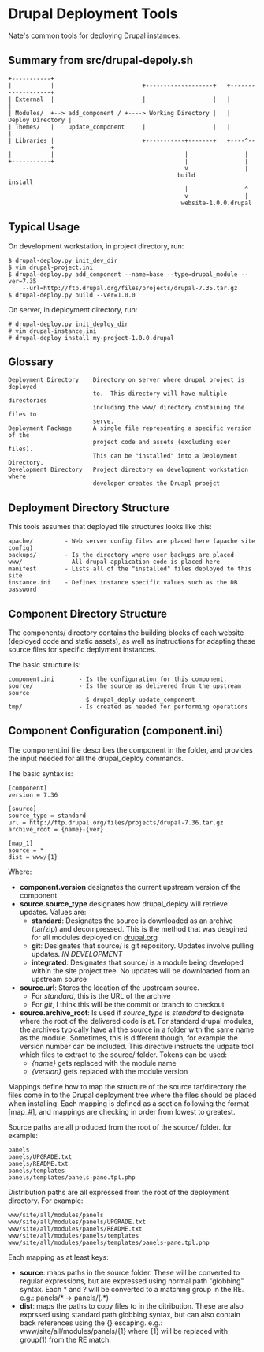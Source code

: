 Drupal Deployment Tools
=======================

Nate's common tools for deploying Drupal instances.


Summary from src/drupal-depoly.sh
---------------------------------

    +-----------+                                                                                  
    |           |                         +-------------------+   +-------------------+
    | External  |                         |                   |   |                   |
    | Modules/  +--> add_component / +----> Working Directory |   |  Deploy Directory |
    | Themes/   |    update_component     |                   |   |                   |
    | Libraries |                         +-----------+-------+   +----^--------------+
    |           |                                     |                |       
    +-----------+                                     |                |       
                                                      v                |       
                                                    build            install    
                                                      |                ^
                                                      v                |
                                                     website-1.0.0.drupal


Typical Usage
-------------

On development workstation, in project directory, run:

    $ drupal-deploy.py init_dev_dir
    $ vim drupal-project.ini
    $ drupal-deploy.py add_component --name=base --type=drupal_module --ver=7.35
        --url=http://ftp.drupal.org/files/projects/drupal-7.35.tar.gz
    $ drupal-deploy.py build --ver=1.0.0

On server, in deployment directory, run:

    # drupal-deploy.py init_deploy_dir
    # vim drupal-instance.ini
    # drupal-deploy install my-project-1.0.0.drupal


Glossary
--------

    Deployment Directory    Directory on server where drupal project is deployed
                            to.  This directory will have multiple directories
                            including the www/ directory containing the files to
                            serve.
    Deployment Package      A single file representing a specific version of the
                            project code and assets (excluding user files).
                            This can be "installed" into a Deployment Directory.
    Development Directory   Project directory on development workstation where
                            developer creates the Druapl proejct


Deployment Directory Structure
------------------------------

This tools assumes that deployed file structures looks like this:

    apache/         - Web server config files are placed here (apache site config)
    backups/        - Is the directory where user backups are placed
    www/            - All drupal application code is placed here
    manifest        - Lists all of the "installed" files deployed to this site
    instance.ini    - Defines instance specific values such as the DB password



Component Directory Structure
-----------------------------

The components/ directory contains the building blocks of each website (deployed
code and static assets), as well as instructions for adapting these source files
for specific deplyment instances.

The basic structure is:

    component.ini       - Is the configuration for this component.
    source/             - Is the source as delivered from the upstream source
                          $ drupal_deply update_component
    tmp/                - Is created as needed for performing operations



Component Configuration (component.ini)
---------------------------------------

The component.ini file describes the component in the folder, and provides
the input needed for all the drupal_deploy commands.

The basic syntax is:

    [component]
    version = 7.36

    [source]
    source_type = standard
    url = http://ftp.drupal.org/files/projects/drupal-7.36.tar.gz
    archive_root = {name}-{ver}

    [map_1]
    source = *
    dist = www/{1}

Where:

 - **component.version** designates the current upstream version of the component
 - **source.source\_type** designates how drupal\_deploy will retrieve updates.  Values are:
    - **standard**:   Designates the source is downloaded as an archive (tar/zip) and decompressed.
                      This is the method that was desgined for all modules deployed on [drupal.org](drupal.org)
    - **git**:        Designates that source/ is git repository.  Updates involve pulling updates.  *IN DEVELOPMENT*
    - **integrated**: Designates that source/ is a module being developed within the site project tree.
                      No updates will be downloaded from an upstream source
 - **source.url**: Stores the location of the upstream source.
    - For *standard*, this is the URL of the archive
    - For *git*, I think this will be the commit or branch to checkout
 - **source.archive_root**: Is used if *source\_type* is *standard* to designate where the root of the delivered
                            code is at.  For standard drupal modules, the archives typically have all the source
                            in a folder with the same name as the module.  Sometimes, this is different though,
                            for example the version number can be included.
                            This directive instructs the udpate tool which files to extract to the source/ folder.
                            Tokens can be used:
    - *{name}* gets replaced with the module name
    - *{version}* gets replaced with the module version
 
Mappings define how to map the structure of the source tar/directory
the files come in to the Drupal deployment tree where the files should
be placed when installing.  Each mapping is defined as a section following
the format [map_#], and mappings are checking in order from lowest to
greatest.

Source paths are all produced from the root of the source/ folder.  for 
example:

    panels
    panels/UPGRADE.txt
    panels/README.txt
    panels/templates
    panels/templates/panels-pane.tpl.php

Distribution paths are all expressed from the root of the deployment
directory.  For example:

    www/site/all/modules/panels
    www/site/all/modules/panels/UPGRADE.txt
    www/site/all/modules/panels/README.txt
    www/site/all/modules/panels/templates
    www/site/all/modules/panels/templates/panels-pane.tpl.php

Each mapping as at least keys:

 - **source**: maps paths in the source folder.  These will be converted
               to regular expressions, but are expressed using normal
               path "globbing" syntax.  Each * and ? will be converted
               to a matching group in the RE.
               e.g.: panels/*  ->  panels\/(.*)
 - **dist**:   maps the paths to copy files to in the ditribution.
               These are also exprssed using standard path globbing
               syntax, but can also contain back references using the
               {} escaping.
               e.g.: www/site/all/modules/panels/{1}  where {1} will be
                     replaced with group(1) from the RE match.